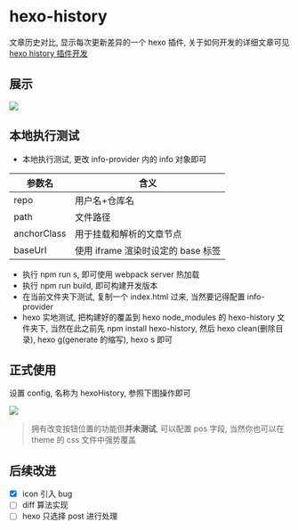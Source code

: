 # hexo-history

文章历史对比, 显示每次更新差异的一个 hexo 插件, 关于如何开发的详细文章可见 [hexo history 插件开发](https://luckyray-fan.github.io/2020/02/19/hexo-history/)

## 展示

![](http://img.luckyray.cn/hexo-history.gif)

## 本地执行测试

- 本地执行测试, 更改 info-provider 内的 info 对象即可

| 参数名      | 含义                               |
| ----------- | ---------------------------------- |
| repo        | 用户名+仓库名                      |
| path        | 文件路径                           |
| anchorClass | 用于挂载和解析的文章节点           |
| baseUrl     | 使用 iframe 渲染时设定的 base 标签 |

- 执行 npm run s, 即可使用 webpack server 热加载
- 执行 npm run build, 即可构建开发版本
- 在当前文件夹下测试, 复制一个 index.html 过来, 当然要记得配置 info-provider
- hexo 实地测试, 把构建好的覆盖到 hexo node_modules 的 hexo-history 文件夹下, 当然在此之前先 npm install hexo-history, 然后 hexo clean(删除目录), hexo g(generate 的缩写), hexo s 即可

## 正式使用

设置 config, 名称为 hexoHistory, 参照下图操作即可

![](https://luckyray-fan.github.io/image/hexo-history-1.png)

> 拥有改变按钮位置的功能但**并未测试**, 可以配置 pos 字段, 当然你也可以在 theme 的 css 文件中强势覆盖

## 后续改进

- [x] icon 引入 bug
- [ ] diff 算法实现
- [ ] hexo 只选择 post 进行处理
